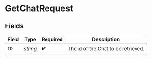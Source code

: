 # GetChatRequest


## Fields

| Field                               | Type                                | Required                            | Description                         |
| ----------------------------------- | ----------------------------------- | ----------------------------------- | ----------------------------------- |
| `ID`                                | *string*                            | :heavy_check_mark:                  | The id of the Chat to be retrieved. |